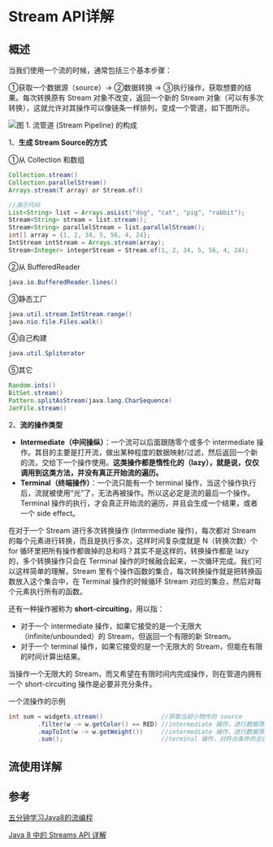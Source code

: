 # Stream API详解

## 概述

当我们使用一个流的时候，通常包括三个基本步骤：

①获取一个数据源（source）→  ②数据转换 → ③执行操作，获取想要的结果。每次转换原有 Stream 对象不改变，返回一个新的 Stream 对象（可以有多次转换），这就允许对其操作可以像链条一样排列，变成一个管道，如下图所示。

![&#x56FE; 1.  &#x6D41;&#x7BA1;&#x9053; \(Stream Pipeline\) &#x7684;&#x6784;&#x6210;](https://www.ibm.com/developerworks/cn/java/j-lo-java8streamapi/img001.png)

1、**生成 Stream Source的方式**

①从 Collection 和数组

```java
Collection.stream()   
Collection.parallelStream()
Arrays.stream(T array) or Stream.of()

//演示代码
List<String> list = Arrays.asList("dog", "cat", "pig", "rabbit");
Stream<String> stream = list.stream();
Stream<String> parallelStream = list.parallelStream();
int[] array = {1, 2, 34, 5, 56, 4, 24};
IntStream intStream = Arrays.stream(array);
Stream<Integer> integerStream = Stream.of(1, 2, 34, 5, 56, 4, 24);
```

②从 BufferedReader

```java
java.io.BufferedReader.lines()
```

③静态工厂

```java
java.util.stream.IntStream.range()
java.nio.file.Files.walk()
```

④自己构建

```java
java.util.Spliterator
```

⑤其它

```java
Random.ints()
BitSet.stream()
Pattern.splitAsStream(java.lang.CharSequence)
JarFile.stream()
```

2、**流的操作类型**

* **Intermediate（中间操纵）**：一个流可以后面跟随零个或多个 intermediate 操作。其目的主要是打开流，做出某种程度的数据映射/过滤，然后返回一个新的流，交给下一个操作使用。**这类操作都是惰性化的（lazy），就是说，仅仅调用到这类方法，并没有真正开始流的遍历。**
* **Terminal（终端操作）**：一个流只能有一个 terminal 操作，当这个操作执行后，流就被使用“光”了，无法再被操作。所以这必定是流的最后一个操作。Terminal 操作的执行，才会真正开始流的遍历，并且会生成一个结果，或者一个 side effect。

在对于一个 Stream 进行多次转换操作 \(Intermediate 操作\)，每次都对 Stream 的每个元素进行转换，而且是执行多次，这样时间复杂度就是 N（转换次数）个 for 循环里把所有操作都做掉的总和吗？其实不是这样的，转换操作都是 lazy 的，多个转换操作只会在 Terminal 操作的时候融合起来，一次循环完成。我们可以这样简单的理解，Stream 里有个操作函数的集合，每次转换操作就是把转换函数放入这个集合中，在 Terminal 操作的时候循环 Stream 对应的集合，然后对每个元素执行所有的函数。

还有一种操作被称为 **short-circuiting**，用以指：

* 对于一个 intermediate 操作，如果它接受的是一个无限大（infinite/unbounded）的 Stream，但返回一个有限的新 Stream。
* 对于一个 terminal 操作，如果它接受的是一个无限大的 Stream，但能在有限的时间计算出结果。

当操作一个无限大的 Stream，而又希望在有限时间内完成操作，则在管道内拥有一个 short-circuiting 操作是必要非充分条件。

一个流操作的示例

```java
int sum = widgets.stream()                //获取当前小物件的 source
        .filter(w -> w.getColor() == RED) //intermediate 操作，进行数据筛选和转换
        .mapToInt(w -> w.getWeight())     //intermediate 操作，进行数据筛选和转换
        .sum();                           //terminal 操作，对符合条件的全部小物件作重量求和
```

## 流使用详解







## 参考

[五分钟学习Java8的流编程](https://juejin.im/post/5b07f4536fb9a07ac90da4e5?utm_source=gold_browser_extension)

[Java 8 中的 Streams API 详解](https://www.ibm.com/developerworks/cn/java/j-lo-java8streamapi/)

